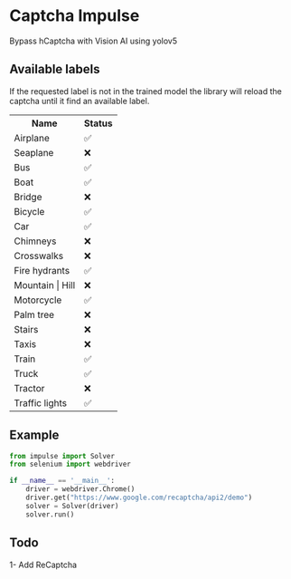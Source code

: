 # Captcha Impulse

Bypass hCaptcha with Vision AI using yolov5

## Available labels

If the requested label is not in the trained model the library will reload the captcha until it find an available label.

<table>
    <tr>
        <th>Name</th>
        <th>Status</th>
    </tr>
    <tr>
        <td>Airplane</td>
        <td>✅</td>
    </tr>
    <tr>
        <td>Seaplane</td>
        <td>❌</td>
    </tr>
    <tr>
        <td>Bus</td>
        <td>✅</td>
    </tr>
    <tr>
        <td>Boat</td>
        <td>✅</td>
    </tr>
    <tr>
        <td>Bridge</td>
        <td>❌</td>
    </tr>
    <tr>
        <td>Bicycle</td>
        <td>✅</td>
    </tr>
    <tr>
        <td>Car</td>
        <td>✅</td>
    </tr>
    <tr>
        <td>Chimneys</td>
        <td>❌</td>
    </tr>
    <tr>
        <td>Crosswalks</td>
        <td>❌</td>
    </tr>
    <tr>
        <td>Fire hydrants</td>
        <td>✅</td>
    </tr>
    <tr>
        <td>Mountain | Hill</td>
        <td>❌</td>
    </tr>
    <tr>
        <td>Motorcycle</td>
        <td>✅</td>
    </tr>
    <tr>
        <td>Palm tree</td>
        <td>❌</td>
    </tr>
    <tr>
        <td>Stairs</td>
        <td>❌</td>
    </tr>
    <tr>
        <td>Taxis</td>
        <td>❌</td>
    </tr>
    <tr>
        <td>Train</td>
        <td>✅</td>
    </tr>
    <tr>
        <td>Truck</td>
        <td>✅</td>
    </tr>
    <tr>
        <td>Tractor</td>
        <td>❌</td>
    </tr>
    <tr>
        <td>Traffic lights</td>
        <td>✅</td>
    </tr>
</table>

## Example

```python
from impulse import Solver
from selenium import webdriver

if __name__ == '__main__':
    driver = webdriver.Chrome()
    driver.get("https://www.google.com/recaptcha/api2/demo")
    solver = Solver(driver)
    solver.run()
```

## Todo

1- Add ReCaptcha
